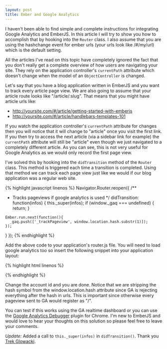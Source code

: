 ```yaml
--- 
layout: post 
title: Ember and Google Analytics
---
```


I haven't been able to find simple and complete instructions for integrating
Google Analytics and EmberJS. In this article I will try to show you how to
accomplish that by hooking into the `Router` class. I also assume that you are
using the hashchange event for ember urls (your urls look like /#/my/url) which
is the default setting.

<!-- more start --> 

All the articles I've read on this topic have completely ignored the fact that
you don't really get a complete overview of how users are navigating your site.
They rely on the application controller's `currentPath` attribute which doesn't
change when the model of an `ObjectController` is changed.

Let's say that you have a blog application written in EmberJS and you want to
track every article page view. We are also going to assume that your article
route looks like "/article/:slug". That means that you might have article urls
like:

 - http://yoursite.com/#/article/getting-started-with-emberjs
 - http://yoursite.com/#/article/handlebars-templates-101

If you watch the application controller's `currentPath` attribute for changes
then you will notice that it will change to "article" once you visit the first
link. If you then try to access the next article (via a sidebar link for
example) the `currentPath` attribute will still be "article" even though we
just navigated to a completely different article. As you can see, this is not
very useful for Google Analytics as we would only record the first page view.

I've solved this by hooking into the `didTransition` method of the `Router`
class. This method is triggered each time a transition is completed. Using that
method we can track each page view just like we would if our blog application
was a regular web site.

{% highlight javascript linenos %}
Navigator.Router.reopen({ 
  /**
   * Tracks pageviews if google analytics is used
   */
  didTransition: function(infos) {
    this._super(infos);
    if (window._gaq === undefined) { return; }

    Ember.run.next(function(){
      _gaq.push(['_trackPageview', window.location.hash.substr(1)]);
    });
  }
});
{% endhighlight %}

Add the above code to your application's router.js file. You will need to load
google analytics too so insert the following snippet into your application
layout:

{% highlight html linenos %}
<script>
  var _gaq = _gaq || [];
  _gaq.push(['_setAccount', 'UA-XXXX']);

  (function() {
   var ga = document.createElement('script'); ga.type = 'text/javascript'; ga.async = true;
   ga.src = ('https:' == document.location.protocol ? 'https://ssl' : 'http://www') + '.google-analytics.com/ga.js';
   var s = document.getElementsByTagName('script')[0]; s.parentNode.insertBefore(ga, s);
   })();
</script>
{% endhighlight %}

Change the account id and you are done. Notice that we are stripping the hash
symbol from the window.location.hash attribute since GA is rejecting everything
after the hash in urls. This is important since otherwise every pageview sent
to GA would register as "/".

You can test if this works using the GA realtime dashboard or you can use the
[Google Analytics Debugger][ga-debugger] plugin for Chrome. I'm new to EmberJS
and would love to hear your thoughts on this solution so please feel free to
leave your comments. 

_Update:_ Added a call to `this._super(infos)` in `didTransition()`. Thank you
[Trek Glowacki][trek].

<!-- more end -->

 [ga-debugger]: https://chrome.google.com/webstore/detail/google-analytics-debugger/jnkmfdileelhofjcijamephohjechhna?hl=en
 [trek]: https://github.com/trek

